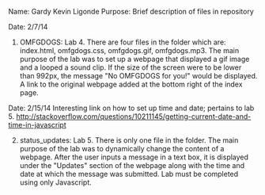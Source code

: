 Name:	Gardy Kevin Ligonde	
Purpose: Brief description of files in repository

Date: 2/7/14
1. OMFGDOGS: Lab 4. There are four files in the folder which are: index.html, omfgdogs.css, omfgdogs.gif, omfgdogs.mp3. The main purpose of the lab was to set up a webpage that displayed a gif image and a looped a sound clip. If the size of the screen were to be lower than 992px, the message "No OMFGDOGS for you!" would be displayed. A link to the original webpage added at the bottom right of the index page. 

Date: 2/15/14
Interesting link on how to set up time and date; pertains to lab 5.
http://stackoverflow.com/questions/10211145/getting-current-date-and-time-in-javascript

2. status_updates: Lab 5. There is only one file in the folder. The main purpose of the lab was to dynamically change the content of a webpage. After the user inputs a message in a text box, it is displayed under the "Updates" section of the webpage along with the time and date at which the message was submitted. Lab must be completed using only Javascript.

